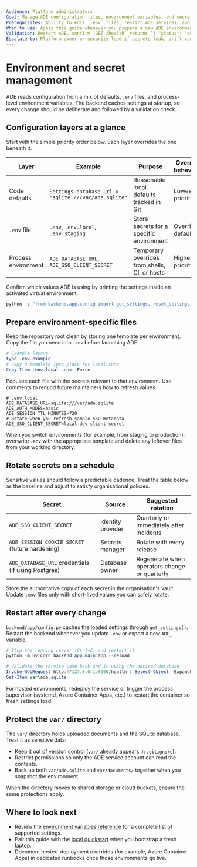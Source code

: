```yaml
---
Audience: Platform administrators
Goal: Manage ADE configuration files, environment variables, and secrets across local, staging, and production environments.
Prerequisites: Ability to edit `.env` files, restart ADE services, and access the organisation's secret storage.
When to use: Apply this guide whenever you prepare a new ADE environment, rotate credentials, or audit stored secrets.
Validation: Restart ADE, confirm `GET /health` returns `{ "status": "ok" }`, and verify updated paths or credentials take effect.
Escalate to: Platform owner or security lead if secrets leak, drift cannot be corrected, or required credentials are missing.
---
```


# Environment and secret management

ADE reads configuration from a mix of defaults, `.env` files, and process-level environment variables. The backend caches settings at startup, so every change should be deliberate and followed by a validation check.

## Configuration layers at a glance

Start with the simple priority order below. Each layer overrides the one beneath it.

| Layer | Example | Purpose | Override behaviour |
| --- | --- | --- | --- |
| Code defaults | `Settings.database_url = "sqlite:///var/ade.sqlite"` | Reasonable local defaults tracked in Git | Lowest priority |
| `.env` file | `.env`, `.env.local`, `.env.staging` | Store secrets for a specific environment | Overrides defaults |
| Process environment | `ADE_DATABASE_URL`, `ADE_SSO_CLIENT_SECRET` | Temporary overrides from shells, CI, or hosts | Highest priority |

Confirm which values ADE is using by printing the settings inside an activated virtual environment.

```powershell
python -c "from backend.app.config import get_settings, reset_settings_cache; reset_settings_cache(); settings = get_settings(); print(settings.model_dump())"
```

## Prepare environment-specific files

Keep the repository root clean by storing one template per environment. Copy the file you need into `.env` before launching ADE.

```powershell
# Example layout
type .env.example
# Copy a template into place for local runs
Copy-Item .env.local .env -Force
```

Populate each file with the secrets relevant to that environment. Use comments to remind future maintainers how to refresh values.

```dotenv
# .env.local
ADE_DATABASE_URL=sqlite:///var/ade.sqlite
ADE_AUTH_MODES=basic
ADE_SESSION_TTL_MINUTES=720
# Rotate when you refresh sample SSO metadata
ADE_SSO_CLIENT_SECRET=local-dev-client-secret
```

When you switch environments (for example, from staging to production), overwrite `.env` with the appropriate template and delete any leftover files from your working directory.

## Rotate secrets on a schedule

Sensitive values should follow a predictable cadence. Treat the table below as the baseline and adjust to satisfy organisational policies.

| Secret | Source | Suggested rotation |
| --- | --- | --- |
| `ADE_SSO_CLIENT_SECRET` | Identity provider | Quarterly or immediately after incidents |
| `ADE_SESSION_COOKIE_SECRET` (future hardening) | Secrets manager | Rotate with every release |
| `ADE_DATABASE_URL` credentials (if using Postgres) | Database owner | Regenerate when operators change or quarterly |

Store the authoritative copy of each secret in the organisation's vault. Update `.env` files only with short-lived values you can safely rotate.

## Restart after every change

`backend/app/config.py` caches the loaded settings through `get_settings()`. Restart the backend whenever you update `.env` or export a new `ADE_` variable.

```powershell
# Stop the running server (Ctrl+C) and restart it
python -m uvicorn backend.app.main:app --reload

# Validate the service came back and is using the desired database
Invoke-WebRequest http://127.0.0.1:8000/health | Select-Object -ExpandProperty Content
Get-Item var\ade.sqlite
```

For hosted environments, redeploy the service or trigger the process supervisor (systemd, Azure Container Apps, etc.) to restart the container so fresh settings load.

## Protect the `var/` directory

The `var/` directory holds uploaded documents and the SQLite database. Treat it as sensitive data:

- Keep it out of version control (`var/` already appears in `.gitignore`).
- Restrict permissions so only the ADE service account can read the contents.
- Back up both `var/ade.sqlite` and `var/documents/` together when you snapshot the environment.

When the directory moves to shared storage or cloud buckets, ensure the same protections apply.

## Where to look next

- Review the [environment variables reference](../reference/environment-variables.md) for a complete list of supported settings.
- Pair this guide with the [local quickstart](./quickstart-local.md) when you bootstrap a fresh laptop.
- Document hosted-deployment overrides (for example, Azure Container Apps) in dedicated runbooks once those environments go live.
